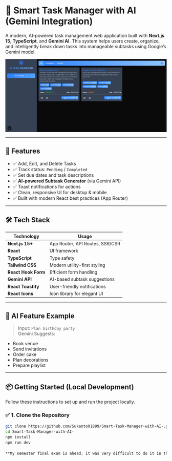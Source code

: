 # 🧠 Smart Task Manager with AI (Gemini Integration)

A modern, AI-powered task management web application built with **Next.js 15**, **TypeScript**, and **Gemini AI**. This system helps users create, organize, and intelligently break down tasks into manageable subtasks using Google’s Gemini model.

![AI Task Manager Screenshot](./public/cover.png) 

---

## 🚀 Features

- ✅ Add, Edit, and Delete Tasks
- ✅ Track status: `Pending` / `Completed`
- ✅ Set due dates and task descriptions
- ✅ **AI-powered Subtask Generator** (via Gemini API)
- ✅ Toast notifications for actions
- ✅ Clean, responsive UI for desktop & mobile
- ✅ Built with modern React best practices (App Router)

---

## 🛠️ Tech Stack

| Technology       | Usage                                      |
|------------------|---------------------------------------------|
| **Next.js 15+**  | App Router, API Routes, SSR/CSR             |
| **React**        | UI framework                                |
| **TypeScript**   | Type safety                                 |
| **Tailwind CSS** | Modern utility-first styling                |
| **React Hook Form** | Efficient form handling                 |
| **Gemini API**   | AI-based subtask suggestions                |
| **React Toastify** | User-friendly notifications              |
| **React Icons**  | Icon library for elegant UI                |

---

## 📸 AI Feature Example

> Input: `Plan birthday party`  
> Gemini Suggests:
- Book venue
- Send invitations
- Order cake
- Plan decorations
- Prepare playlist

---

## 📦 Getting Started (Local Development)

Follow these instructions to set up and run the project locally.

### ✅ 1. Clone the Repository

```bash
git clone https://github.com/Sukanto01899/Smart-Task-Manager-with-AI-.git
cd Smart-Task-Manager-with-AI-
npm install
npm run dev

**My semester final exam is ahead, it was very difficult to do it in this situation, but still I tried to fulfill the requirements. I needed this opportunity. Because it will increase my skills and experience.